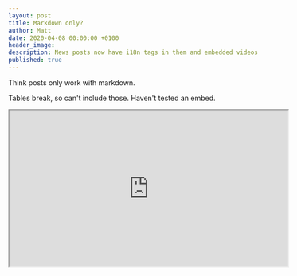 ```yaml
---
layout: post
title: Markdown only?
author: Matt
date: 2020-04-08 00:00:00 +0100
header_image:
description: News posts now have i18n tags in them and embedded videos format properly.
published: true
---
```


Think posts only work with markdown.

Tables break, so can't include those. Haven't tested an embed.

<div class="cms-embed" data-cms-embed="PGlmcmFtZSB0aXRsZT0iTGVhcm4gSmF2YVNjcmlwdCBieSBidWlsZGluZyA3IGdhbWVzIiB3aWR0aD0iNTYwIiBoZWlnaHQ9IjMxNSIgc3JjPSJodHRwczovL3d3dy55b3V0dWJlLmNvbS9lbWJlZC9saE5kVVZoM3FDYyIgYWxsb3c9ImFjY2VsZXJvbWV0ZXI7IGF1dG9wbGF5OyBlbmNyeXB0ZWQtbWVkaWE7IGd5cm9zY29wZTsgcGljdHVyZS1pbi1waWN0dXJlIiBhbGxvd2Z1bGxzY3JlZW4+PC9pZnJhbWU+"><iframe title="Learn JavaScript by building 7 games" width="560" height="315" src="https://www.youtube.com/embed/lhNdUVh3qCc" allow="accelerometer; autoplay; encrypted-media; gyroscope; picture-in-picture" allowfullscreen=""></iframe></div>

&nbsp;